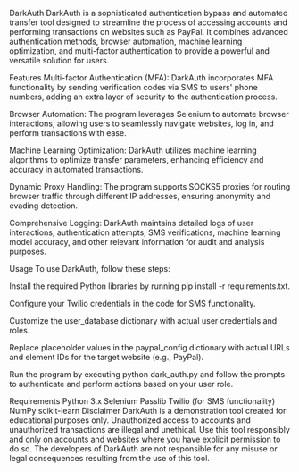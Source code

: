 DarkAuth
DarkAuth is a sophisticated authentication bypass and automated transfer tool designed to streamline the process of accessing accounts and performing transactions on websites such as PayPal. It combines advanced authentication methods, browser automation, machine learning optimization, and multi-factor authentication to provide a powerful and versatile solution for users.

Features
Multi-factor Authentication (MFA): DarkAuth incorporates MFA functionality by sending verification codes via SMS to users' phone numbers, adding an extra layer of security to the authentication process.

Browser Automation: The program leverages Selenium to automate browser interactions, allowing users to seamlessly navigate websites, log in, and perform transactions with ease.

Machine Learning Optimization: DarkAuth utilizes machine learning algorithms to optimize transfer parameters, enhancing efficiency and accuracy in automated transactions.

Dynamic Proxy Handling: The program supports SOCKS5 proxies for routing browser traffic through different IP addresses, ensuring anonymity and evading detection.

Comprehensive Logging: DarkAuth maintains detailed logs of user interactions, authentication attempts, SMS verifications, machine learning model accuracy, and other relevant information for audit and analysis purposes.

Usage
To use DarkAuth, follow these steps:

Install the required Python libraries by running pip install -r requirements.txt.

Configure your Twilio credentials in the code for SMS functionality.

Customize the user_database dictionary with actual user credentials and roles.

Replace placeholder values in the paypal_config dictionary with actual URLs and element IDs for the target website (e.g., PayPal).

Run the program by executing python dark_auth.py and follow the prompts to authenticate and perform actions based on your user role.

Requirements
Python 3.x
Selenium
Passlib
Twilio (for SMS functionality)
NumPy
scikit-learn
Disclaimer
DarkAuth is a demonstration tool created for educational purposes only. Unauthorized access to accounts and unauthorized transactions are illegal and unethical. Use this tool responsibly and only on accounts and websites where you have explicit permission to do so. The developers of DarkAuth are not responsible for any misuse or legal consequences resulting from the use of this tool.
